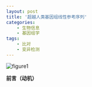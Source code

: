```yaml
---
layout: post
title: '超越人类基因组线性参考序列'
categories:
    - 生物信息
    - 基因组学
tags:
    - 比对
    - 变异检测
---
```

![figure1](graph_antialiased.png)

**前言（动机）**
